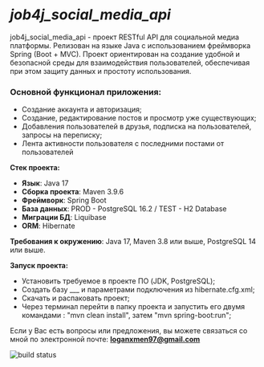 # *job4j_social_media_api*

job4j_social_media_api - проект RESTful API для социальной медиа платформы. Релизован на языке Java с использованием фреймворка
Spring (Boot + MVC). Проект ориентирован на создание удобной и безопасной среды для взаимодействия пользователей, обеспечивая при этом защиту данных и простоту использования.

### Основной функционал приложения:
-  Создание аккаунта и авторизация;
-  Создание, редактирование постов и просмотр уже существующих;
-  Добавления пользователей в друзья, подписка на пользователей, запросы на переписку;
-  Лента активности пользователя с последними постами от пользователей

**Стек проекта:**
- **Язык**: Java 17
- **Сборка проекта**: Maven 3.9.6
- **Фреймворк**: Spring Boot
- **База данных**: PROD - PostgreSQL 16.2 / TEST - H2 Database
- **Миграции БД**: Liquibase
- **ORM**: Hibernate

**Требования к окружению**: Java 17, Maven 3.8 или выше, PostgreSQL 14 или выше.

**Запуск проекта:**

- Установить требуемое в проекте ПО (JDK, PostgreSQL);
- Создать базу ___ и параметрами подключения из hibernate.cfg.xml;
- Скачать и распаковать проект;
- Через терминал перейти в папку проекта и запустить его двумя командами : "mvn clean install", затем "mvn spring-boot:run";

Если у Вас есть вопросы или предложения, вы можете связаться со мной по электронной почте: **loganxmen97@gmail.com**

![build status](https://github.com/XLoganxmenX/job4j_social_media_api/actions/workflows/maven.yml/badge.svg)